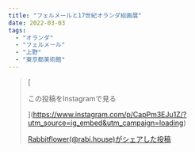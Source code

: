 ```yaml
---
title: "フェルメールと17世紀オランダ絵画展"
date: 2022-03-03
tags: 
  - "オランダ"
  - "フェルメール"
  - "上野"
  - "東京都美術館"
---
```


> [
> 
> この投稿をInstagramで見る
> 
> ](https://www.instagram.com/p/CapPm3EJu1Z/?utm_source=ig_embed&utm_campaign=loading)
> 
> [Rabbitflower(@rabi.house)がシェアした投稿](https://www.instagram.com/p/CapPm3EJu1Z/?utm_source=ig_embed&utm_campaign=loading)

<script async src="//www.instagram.com/embed.js"></script>
